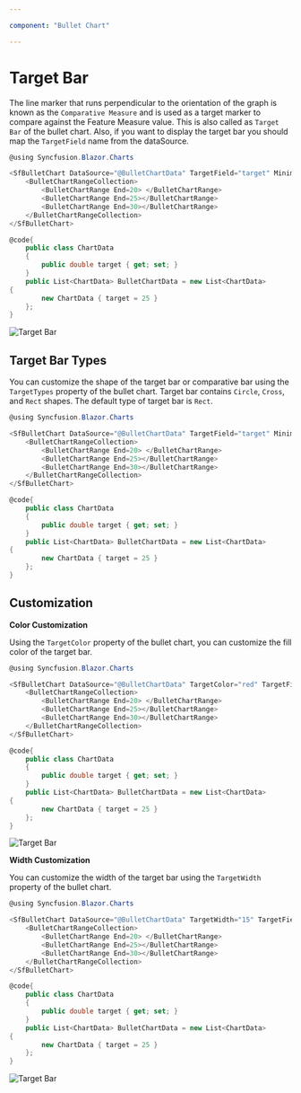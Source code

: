 ```yaml
---

component: "Bullet Chart"

---
```

<!-- markdownlint-disable MD036 -->

# Target Bar

The line marker that runs perpendicular to the orientation of the graph is known as the `Comparative Measure` and is used as a target marker to compare against the Feature Measure value. This is also called as `Target Bar` of the bullet chart. Also, if you want to display the target bar you should map the `TargetField` name from the dataSource.

```csharp
@using Syncfusion.Blazor.Charts

<SfBulletChart DataSource="@BulletChartData" TargetField="target" Minimum="0" Maximum="30" Interval="5">
    <BulletChartRangeCollection>
        <BulletChartRange End=20> </BulletChartRange>
        <BulletChartRange End=25></BulletChartRange>
        <BulletChartRange End=30></BulletChartRange>
    </BulletChartRangeCollection>
</SfBulletChart>

@code{
    public class ChartData
    {
        public double target { get; set; }
    }
    public List<ChartData> BulletChartData = new List<ChartData>
{
        new ChartData { target = 25 }
    };
}
```

![Target Bar](images/target-bar.png)

## Target Bar Types

You can customize the shape of the target bar or comparative bar using the `TargetTypes` property of the bullet chart. Target bar contains `Circle`, `Cross`, and `Rect` shapes. The default type of target bar is `Rect`.

```csharp
@using Syncfusion.Blazor.Charts

<SfBulletChart DataSource="@BulletChartData" TargetField="target" Minimum="0" Maximum="30" Interval="5">
    <BulletChartRangeCollection>
        <BulletChartRange End=20> </BulletChartRange>
        <BulletChartRange End=25></BulletChartRange>
        <BulletChartRange End=30></BulletChartRange>
    </BulletChartRangeCollection>
</SfBulletChart>

@code{
    public class ChartData
    {
        public double target { get; set; }
    }
    public List<ChartData> BulletChartData = new List<ChartData>
{
        new ChartData { target = 25 }
    };
}
```

## Customization

**Color Customization**

Using the `TargetColor` property of the bullet chart, you can customize the fill color of the target bar.

```csharp
@using Syncfusion.Blazor.Charts

<SfBulletChart DataSource="@BulletChartData" TargetColor="red" TargetField="target" Minimum="0" Maximum="30" Interval="5">
    <BulletChartRangeCollection>
        <BulletChartRange End=20> </BulletChartRange>
        <BulletChartRange End=25></BulletChartRange>
        <BulletChartRange End=30></BulletChartRange>
    </BulletChartRangeCollection>
</SfBulletChart>

@code{
    public class ChartData
    {
        public double target { get; set; }
    }
    public List<ChartData> BulletChartData = new List<ChartData>
{
        new ChartData { target = 25 }
    };
}
```

![Target Bar](images/target-color.png)

**Width Customization**

You can customize the width of the target bar using the `TargetWidth` property of the bullet chart.

```csharp
@using Syncfusion.Blazor.Charts

<SfBulletChart DataSource="@BulletChartData" TargetWidth="15" TargetField="target" Minimum="0" Maximum="30" Interval="5">
    <BulletChartRangeCollection>
        <BulletChartRange End=20> </BulletChartRange>
        <BulletChartRange End=25></BulletChartRange>
        <BulletChartRange End=30></BulletChartRange>
    </BulletChartRangeCollection>
</SfBulletChart>

@code{
    public class ChartData
    {
        public double target { get; set; }
    }
    public List<ChartData> BulletChartData = new List<ChartData>
{
        new ChartData { target = 25 }
    };
}
```

![Target Bar](images/target-width.png)